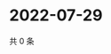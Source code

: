 # 2022-07-29

共 0 条

<!-- BEGIN WEIBO -->
<!-- 最后更新时间 Fri Jul 29 2022 03:12:34 GMT+0800 (China Standard Time) -->

<!-- END WEIBO -->

